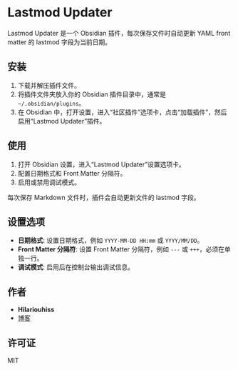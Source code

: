 # Lastmod Updater

Lastmod Updater 是一个 Obsidian 插件，每次保存文件时自动更新 YAML front matter 的 lastmod 字段为当前日期。

## 安装

1. 下载并解压插件文件。
2. 将插件文件夹放入你的 Obsidian 插件目录中，通常是 `~/.obsidian/plugins`。
3. 在 Obsidian 中，打开设置，进入“社区插件”选项卡，点击“加载插件”，然后启用“Lastmod Updater”插件。

## 使用

1. 打开 Obsidian 设置，进入“Lastmod Updater”设置选项卡。
2. 配置日期格式和 Front Matter 分隔符。
3. 启用或禁用调试模式。

每次保存 Markdown 文件时，插件会自动更新文件的 lastmod 字段。

## 设置选项

- **日期格式**: 设置日期格式，例如 `YYYY-MM-DD HH:mm` 或 `YYYY/MM/DD`。
- **Front Matter 分隔符**: 设置 Front Matter 分隔符，例如 `---` 或 `+++`，必须在单独一行。
- **调试模式**: 启用后在控制台输出调试信息。

## 作者

- **Hilariouhiss**
- [博客](https://blog.frosted.top)

## 许可证

MIT
